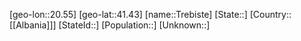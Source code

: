 ﻿---
location: [41.43,20.55]
mapzoom: [7,12] 
mapmarker: city 
type: City
tags:
- geo/City


SpocWebEntityId: 34954
isDeleted: false
confidential: public

---
[geo-lon::20.55]
[geo-lat::41.43]
[name::Trebiste]
[State::]
[Country::[[Albania]]]
[StateId::]
[Population::]
[Unknown::]


